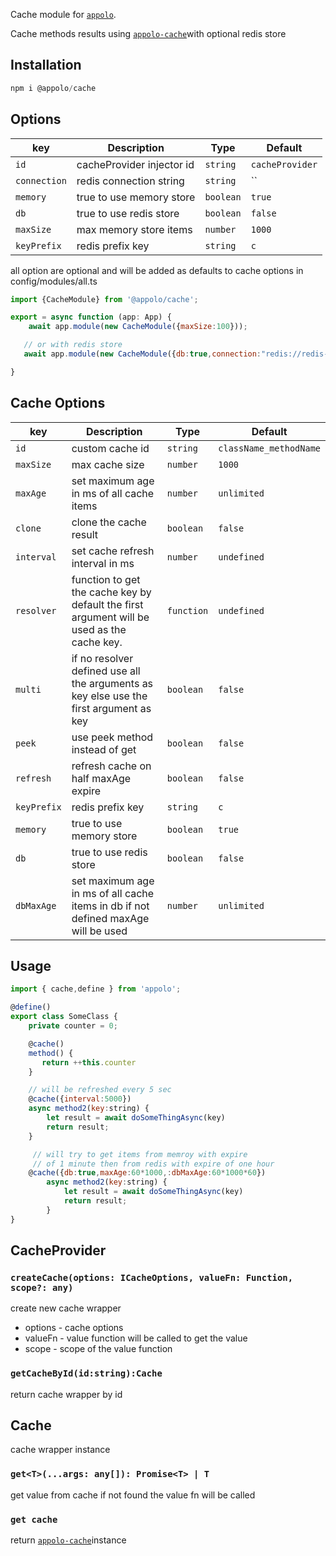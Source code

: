 Cache module for [`appolo`](https://github.com/shmoop207/appolo).

Cache methods results using [`appolo-cache​`](https://github.com/shmoop207/appolo-cache) with optional redis store

## Installation

```javascript
npm i @appolo/cache
```

## Options
| key | Description | Type | Default
| --- | --- | --- | --- |
| `id` | cacheProvider injector id  | `string`|  `cacheProvider`|
| `connection` | redis connection string  | `string`|  ``|
| `memory` | true to use memory store  | `boolean`|  `true`|
| `db` | true to use redis store  | `boolean`|  `false`|
| `maxSize` | max memory store items  | `number`|  `1000`|
| `keyPrefix` | redis prefix key  | `string`|  `c`|

all option are optional and will be added as defaults to cache options
in config/modules/all.ts

```javascript
import {CacheModule} from '@appolo/cache';

export = async function (app: App) {
    await app.module(new CacheModule({maxSize:100}));

   // or with redis store
   await app.module(new CacheModule({db:true,connection:"redis://redis-connection-string"}));

}
```


## Cache Options

| key | Description | Type | Default
| --- | --- | --- | --- |
| `id` | custom cache id | `string`|  `className_methodName`|
| `maxSize` | max cache size | `number`|  `1000`|
| `maxAge` | set maximum age in ms of all cache items | `number` | `unlimited` |
| `clone` |  clone the cache result | `boolean` | `false` |
| `interval` | set cache refresh interval in ms | `number` | `undefined` |
| `resolver` | function to get the cache key by default the first argument will be used as the cache key. | `function` | `undefined` |
| `multi` | if no resolver defined use all the arguments as key else use the first argument as key  | `boolean` | `false` |
| `peek` |  use peek method instead of get | `boolean` | `false` |
| `refresh` |  refresh cache on half maxAge expire | `boolean` | `false` |
| `keyPrefix` | redis prefix key  | `string`|  `c`|
| `memory` | true to use memory store  | `boolean`|  `true`|
| `db` | true to use redis store  | `boolean`|  `false`|
| `dbMaxAge` | set maximum age in ms of all cache items in db if not defined maxAge will be used  | `number` | `unlimited` |


## Usage
```javascript
import { cache,define } from 'appolo';

@define()
export class SomeClass {
    private counter = 0;

    @cache()
    method() {
       return ++this.counter
    }

    // will be refreshed every 5 sec
    @cache({interval:5000})
    async method2(key:string) {
        let result = await doSomeThingAsync(key)
        return result;
    }

     // will try to get items from memroy with expire
     // of 1 minute then from redis with expire of one hour
    @cache({db:true,maxAge:60*1000,:dbMaxAge:60*1000*60})
        async method2(key:string) {
            let result = await doSomeThingAsync(key)
            return result;
        }
}

```

## CacheProvider
### `createCache(options: ICacheOptions, valueFn: Function, scope?: any)`
create new cache wrapper
- options - cache options
- valueFn - value function will be called to get the value
- scope - scope of the value function

### `getCacheById(id:string):Cache`
return cache wrapper by id

## Cache
cache wrapper instance

### `get<T>(...args: any[]): Promise<T> | T`
get value from cache if not found the value fn will be called
### `get cache`
return [`appolo-cache​`](https://github.com/shmoop207/appolo-cache) instance